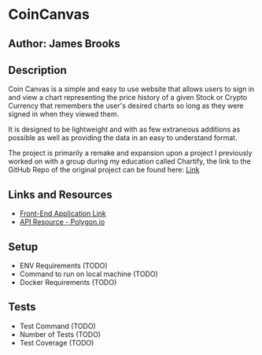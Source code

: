 # CoinCanvas

## Author: James Brooks

## Description

Coin Canvas is a simple and easy to use website that allows users to sign in and view a chart representing the price history of a given Stock or Crypto Currency that remembers the user's desired charts so long as they were signed in when they viewed them.

It is designed to be lightweight and with as few extraneous additions as possible as well as providing the data in an easy to understand format.

The project is primarily a remake and expansion upon a project I previously worked on with a group during my education called Chartify, the link to the GitHub Repo of the original project can be found here: [Link](https://github.com/open-bracket-space-close-bracket/chartify)

## Links and Resources

- [Front-End Application Link](https://coin-canvas-eight.vercel.app)
- [API Resource - Polygon.io](https://polygon.io)

## Setup

- ENV Requirements (TODO)
- Command to run on local machine (TODO)
- Docker Requirements (TODO)

## Tests

- Test Command (TODO)
- Number of Tests (TODO)
- Test Coverage (TODO)
